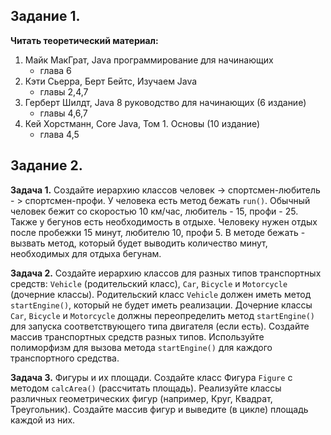 ## Задание 1.

**Читать теоретический материал:**

1. Майк МакГрат, Java программирование для начинающих
   - глава 6
2. Кэти Сьерра, Берт Бейтс, Изучаем Java
   - главы 2,4,7
3. Герберт Шилдт, Java 8 руководство для начинающих (6 издание)
   - главы 4,6,7
4. Кей Хорстманн, Core Java, Том 1. Основы (10 издание)
   - глава 4,5

## Задание 2.

**Задача 1.**
Создайте иерархию классов человек -> спортсмен-любитель - > спортсмен-профи.
У человека есть метод бежать `run()`. Обычный человек бежит со скоростью 10 км/час, любитель - 15, профи - 25.
Также у бегунов есть необходимость в отдыхе. Человеку нужен отдых после пробежки 15 минут, любителю 10, профи 5.
В методе бежать - вызвать метод, который будет выводить количество минут, необходимых для отдыха бегунам.

**Задача 2.**
Создайте иерархию классов для разных типов транспортных средств: `Vehicle` (родительский класс), `Car`, `Bicycle` и `Motorcycle` (дочерние классы).
Родительский класс `Vehicle` должен иметь метод `startEngine()`, который не будет иметь реализации.
Дочерние классы `Car`, `Bicycle` и `Motorcycle` должны переопределить метод `startEngine()` для запуска соответствующего типа двигателя (если есть).
Создайте массив транспортных средств разных типов. Используйте полиморфизм для вызова метода `startEngine()` для каждого транспортного средства.

**Задача 3.**
Фигуры и их площади. Создайте класс Фигура `Figure` с методом `calcArea()` (рассчитать площадь).
Реализуйте классы различных геометрических фигур (например, Круг, Квадрат, Треугольник).
Создайте массив фигур и выведите (в цикле) площадь каждой из них.